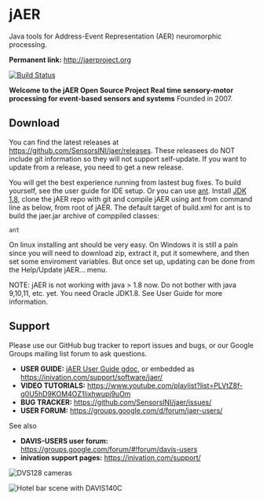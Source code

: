 # jAER
Java tools for Address-Event Representation (AER) neuromorphic processing. 

**Permanent link:** http://jaerproject.org

[![Build Status](https://travis-ci.org/SensorsINI/jaer.svg?branch=master)](https://travis-ci.org/SensorsINI/jaer)

**Welcome to the jAER Open Source Project
Real time sensory-motor processing for event-based sensors and systems**
Founded in 2007.


## Download

You can find the latest releases at <https://github.com/SensorsINI/jaer/releases>. These releasees do NOT include git information so they will not support self-update. If you want to update from a release, you need to get a new release.

You will get the best experience running from lastest bug fixes. To build yourself, see the user guide for IDE setup. Or you can use [ant](https://ant.apache.org/manual/install.html). Install [JDK 1.8](https://www.oracle.com/java/technologies/javase/javase-jdk8-downloads.html), clone the jAER repo with git and compile jAER using ant from command line as below, from root of jAER. The default target of build.xml for ant is to build the jaer.jar archive of comppiled classes:

    ant

On linux installing ant should be very easy. On Windows it is still a pain since you will need to download zip, extract it, put it somewhere, and then set some enviroment variables. But once set up, updating can be done from the Help/Update jAER... menu.

NOTE: jAER is not working with java > 1.8 now. Do not bother with java 9,10,11, etc. yet.  You need Oracle JDK1.8. See User Guide for more information.

## Support

Please use our GitHub bug tracker to report issues and bugs, or our Google Groups mailing list forum to ask questions.

* **USER GUIDE:** [jAER User Guide gdoc]( https://docs.google.com/document/d/1fb7VA8tdoxuYqZfrPfT46_wiT1isQZwTHgX8O22dJ0Q/edit?usp=sharing), or embedded as https://inivation.com/support/software/jaer/
* **VIDEO TUTORIALS:** https://www.youtube.com/playlist?list=PLVtZ8f-q0U5hD9KOM4OZ1lixhwupj9uOm
* **BUG TRACKER:** https://github.com/SensorsINI/jaer/issues/
* **USER FORUM:** https://groups.google.com/d/forum/jaer-users/

See also
* **DAVIS-USERS user forum:** https://groups.google.com/forum/#!forum/davis-users
* **inivation support pages:** https://inivation.com/support/

![DVS128 cameras](/images/dvs128cameras.jpg)

![Hotel bar scene with DAVIS140C](/images/HotelBarDavis.png)

